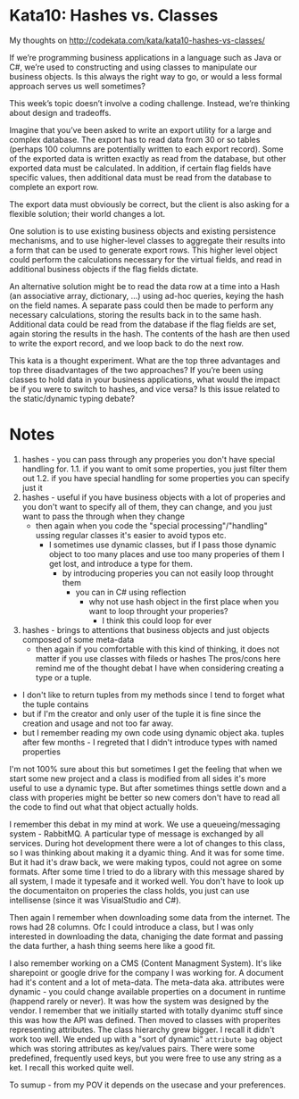 # Kata10: Hashes vs. Classes

My thoughts on http://codekata.com/kata/kata10-hashes-vs-classes/

If we’re programming business applications in a language such as Java or C#, we’re used to constructing and using classes to manipulate our business objects. Is this always the right way to go, or would a less formal approach serves us well sometimes?

This week’s topic doesn’t involve a coding challenge. Instead, we’re thinking about design and tradeoffs.

Imagine that you’ve been asked to write an export utility for a large and complex database. The export has to read data from 30 or so tables (perhaps 100 columns are potentially written to each export record). Some of the exported data is written exactly as read from the database, but other exported data must be calculated. In addition, if certain flag fields have specific values, then additional data must be read from the database to complete an export row.

The export data must obviously be correct, but the client is also asking for a flexible solution; their world changes a lot.

One solution is to use existing business objects and existing persistence mechanisms, and to use higher-level classes to aggregate their results into a form that can be used to generate export rows. This higher level object could perform the calculations necessary for the virtual fields, and read in additional business objects if the flag fields dictate.

An alternative solution might be to read the data row at a time into a Hash (an associative array, dictionary, …) using ad-hoc queries, keying the hash on the field names. A separate pass could then be made to perform any necessary calculations, storing the results back in to the same hash. Additional data could be read from the database if the flag fields are set, again storing the results in the hash. The contents of the hash are then used to write the export record, and we loop back to do the next row.

This kata is a thought experiment. What are the top three advantages and top three disadvantages of the two approaches? If you’re been using classes to hold data in your business applications, what would the impact be if you were to switch to hashes, and vice versa? Is this issue related to the static/dynamic typing debate?

# Notes
1. hashes - you can pass through any properies you don't have special handling for.
   1.1. if you want to omit some properties, you just filter them out
   1.2. if you have special handling for some properties you can specify just it
2. hashes - useful if you have business objects with a lot of properies and you don't want to specify all of them, they can change, and you just want to pass the through when they change
   * then again when you code the "special processing"/"handling" ussing regular classes it's easier to avoid typos etc.
     * I sometimes use dynamic classes, but if I pass those dynamic object to too many places and use too many properies of them I get lost, and introduce a type for them.
       * by introducing properies you can not easily loop throught them
         * you can in C# using reflection
           * why not use hash object in the first place when you want to loop throught your properies?
             * I think this could loop for ever
3. hashes - brings to attentions that business objects and just objects composed of some meta-data
   * then again if you comfortable with this kind of thinking, it does not matter if you use classes with fileds or hashes
The pros/cons here remind me of the thought debat I have when considering creating a type or a tuple.
  * I don't like to return tuples from my methods since I tend to forget what the tuple contains
  * but if I'm the creator and only user of the tuple it is fine since the creation and usage and not too far away.
  * but I remember reading my own code using dynamic object aka. tuples after few months - I regreted that I didn't introduce types with named properties

I'm not 100% sure about this but sometimes I get the feeling that when we start some new project and a class is modified from all sides it's more useful to use a dynamic type. But after sometimes things settle down and a class with properies might be better so new comers don't have to read all the code to find out what that object actually holds.

I remember this debat in my mind at work. We use a queueing/messaging system - RabbitMQ. A particular type of message is exchanged by all services.
During hot development there were a lot of changes to this class, so I was thinking about making it a dyamic thing. And it was for some time.
But it had it's draw back, we were making typos, could not agree on some formats. After some time I tried to do a library with this message shared by all system, I made it typesafe and it worked well. You don't have to look up the documentaiton on properies the class holds, you just can use intellisense (since it was VisualStudio and C#).

Then again I remember when downloading some data from the internet. The rows had 28 columns. Ofc I could introduce a class, but I was only interested in downloading the data, chaniging the date format and passing the data further, a hash thing seems here like a good fit.

I also remember working on a CMS (Content Managment System). It's like sharepoint or google drive for the company I was working for.
A document had it's content and a lot of meta-data. The meta-data aka. attributes were dynamic - you could change available properties on a document in runtime (happend rarely or never).
It was how the system was designed by the vendor. I remember that we initially started with totally dyanimc stuff since this was how the API was defined. Then moved to classes with properites representing attributes. The class hierarchy grew bigger. I recall it didn't work too well.
We ended up with a "sort of dynamic" `attribute bag` object which was storing attributes as key/values pairs. There were some predefined, frequently used keys, but you were free to use any string as a ket. I recall this worked quite well.

To sumup - from my POV it depends on the usecase and your preferences.
